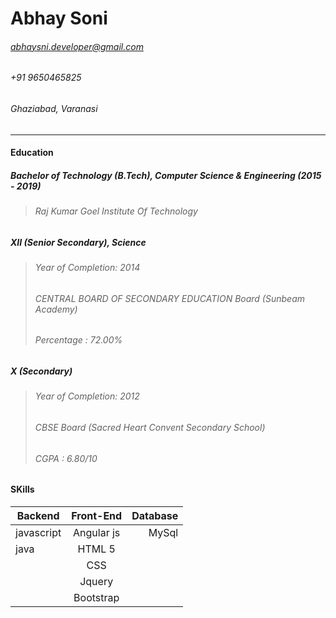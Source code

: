 # Abhay Soni<br/>
###### abhaysni.developer@gmail.com
###### +91 9650465825
###### Ghaziabad, Varanasi
___

 #### Education

  ##### Bachelor of Technology (B.Tech), Computer Science & Engineering (2015 - 2019)
  > ###### Raj Kumar Goel Institute Of Technology

  ##### XII (Senior Secondary), Science
  > ###### Year of Completion: 2014
  > ###### CENTRAL BOARD OF SECONDARY EDUCATION Board (Sunbeam Academy)
  > ###### Percentage : 72.00%

  ##### X (Secondary)
  > ###### Year of Completion: 2012
  > ###### CBSE Board (Sacred Heart Convent Secondary School)
  > ###### CGPA : 6.80/10



 #### SKills

| Backend   |      Front-End      |  Database |
|----------|:-------------:|------:|
| javascript |  Angular js | MySql |
| java |    HTML 5  |    |
| | CSS |     |
| | Jquery |     |
| | Bootstrap |     |
    
